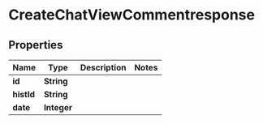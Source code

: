 

# CreateChatViewCommentresponse


## Properties

| Name | Type | Description | Notes |
|------------ | ------------- | ------------- | -------------|
|**id** | **String** |  |  |
|**histId** | **String** |  |  |
|**date** | **Integer** |  |  |



